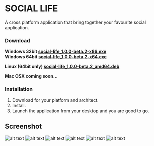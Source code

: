 # SOCIAL LIFE
A cross platform application that bring together your favourite social application.

### Download
**Windows 32bit [social-life_1.0.0-beta.2-x86.exe](http://54.161.117.152/social-life/download.php?platform=Win&id=2&arch=x86)** <br/>
**Windows 64bit [social-life_1.0.0-beta.2-x64.exe](http://54.161.117.152/social-life/download.php?platform=Win&id=3&arch=x86)**

**Linux (64bit only) [social-life_1.0.0-beta.2_amd64.deb](http://54.161.117.152/social-life/download.php?platform=Linux&id=1&arch=x64)**

**Mac OSX coming soon...**

### Installation
1.  Download for your platform and architect.
2.  Install.
3.  Launch the application from your desktop and you are good to go.

## Screenshot
![alt text](http://54.161.117.152/screenshots/screenshot1.png "Screenshot 1")
![alt text](http://54.161.117.152/screenshots/Screenshot2.png "Screenshot 2")
![alt text](http://54.161.117.152/screenshots/Screenshot3.png "Screenshot 3")
![alt text](http://54.161.117.152/screenshots/Screenshot4.png "Screenshot 4")
![alt text](http://54.161.117.152/screenshots/Screenshot5.png "Screenshot 5")
![alt text](http://54.161.117.152/screenshots/Screenshot6.png "Screenshot 6")